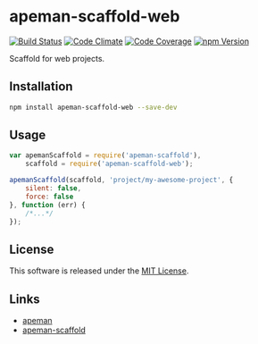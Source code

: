 apeman-scaffold-web
==========

<!---
This file is generated by ape-tmpl. Do not update manually.
--->

<!-- Badge Start -->
<a name="badges"></a>

[![Build Status][bd_travis_shield_url]][bd_travis_url]
[![Code Climate][bd_codeclimate_shield_url]][bd_codeclimate_url]
[![Code Coverage][bd_codeclimate_coverage_shield_url]][bd_codeclimate_url]
[![npm Version][bd_npm_shield_url]][bd_npm_url]

[bd_repo_url]: https://github.com/apeman-scaffold-labo/apeman-scaffold-web
[bd_travis_url]: http://travis-ci.org/apeman-scaffold-labo/apeman-scaffold-web
[bd_travis_shield_url]: http://img.shields.io/travis/apeman-scaffold-labo/apeman-scaffold-web.svg?style=flat
[bd_license_url]: https://github.com/apeman-scaffold-labo/apeman-scaffold-web/blob/master/LICENSE
[bd_codeclimate_url]: http://codeclimate.com/github/apeman-scaffold-labo/apeman-scaffold-web
[bd_codeclimate_shield_url]: http://img.shields.io/codeclimate/github/apeman-scaffold-labo/apeman-scaffold-web.svg?style=flat
[bd_codeclimate_coverage_shield_url]: http://img.shields.io/codeclimate/coverage/github/apeman-scaffold-labo/apeman-scaffold-web.svg?style=flat
[bd_gemnasium_url]: https://gemnasium.com/apeman-scaffold-labo/apeman-scaffold-web
[bd_gemnasium_shield_url]: https://gemnasium.com/apeman-scaffold-labo/apeman-scaffold-web.svg
[bd_npm_url]: http://www.npmjs.org/package/apeman-scaffold-web
[bd_npm_shield_url]: http://img.shields.io/npm/v/apeman-scaffold-web.svg?style=flat
[bd_bower_badge_url]: https://img.shields.io/bower/v/apeman-scaffold-web.svg?style=flat

<!-- Badge End -->


<!-- Description Start -->
<a name="description"></a>

Scaffold for web projects.

<!-- Description End -->


<!-- Overview Start -->
<a name="overview"></a>



<!-- Overview End -->


<!-- Sections Start -->
<a name="sections"></a>

<!-- Section from "doc/readme/01.Installation.md.hbs" Start -->

<a name="section-doc-readme-01-installation-md"></a>
Installation
-----

```bash
npm install apeman-scaffold-web --save-dev
```


<!-- Section from "doc/readme/01.Installation.md.hbs" End -->

<!-- Section from "doc/readme/02.Usage.md.hbs" Start -->

<a name="section-doc-readme-02-usage-md"></a>
Usage
---------

```javascript
var apemanScaffold = require('apeman-scaffold'),
    scaffold = require('apeman-scaffold-web');

apemanScaffold(scaffold, 'project/my-awesome-project', {
    silent: false,
    force: false
}, function (err) {
    /*...*/
});

```


<!-- Section from "doc/readme/02.Usage.md.hbs" End -->


<!-- Sections Start -->


<!-- LICENSE Start -->
<a name="license"></a>

License
-------
This software is released under the [MIT License](https://github.com/apeman-scaffold-labo/apeman-scaffold-web/blob/master/LICENSE).

<!-- LICENSE End -->


<!-- Links Start -->
<a name="links"></a>

Links
------

+ [apeman](https://github.com/apeman-labo/apeman)
+ [apeman-scaffold](https://github.com/apeman-labo/apeman-scaffold)

<!-- Links End -->
